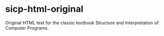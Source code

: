 # sicp-html-original
Original HTML text for the classic textbook Structure and Interpretation of Computer Programs.
